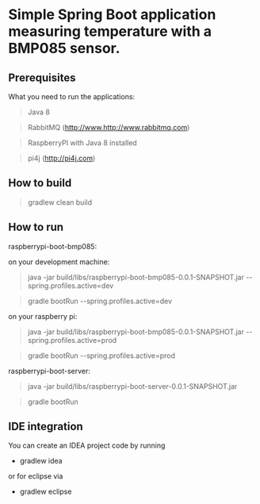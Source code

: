 # Simple Spring Boot application measuring temperature with a BMP085 sensor.

Prerequisites
-------------

What you need to run the applications:

> Java 8

> RabbitMQ (http://www.http://www.rabbitmq.com)

> RaspberryPI with Java 8 installed

> pi4j (http://pi4j.com)

How to build
------------
> gradlew clean build

How to run
----------

raspberrypi-boot-bmp085:

on your development machine:

> java -jar build/libs/raspberrypi-boot-bmp085-0.0.1-SNAPSHOT.jar --spring.profiles.active=dev

> gradle bootRun --spring.profiles.active=dev

on your raspberry pi:

> java -jar build/libs/raspberrypi-boot-bmp085-0.0.1-SNAPSHOT.jar --spring.profiles.active=prod

> gradle bootRun --spring.profiles.active=prod

raspberrypi-boot-server:

> java -jar build/libs/raspberrypi-boot-server-0.0.1-SNAPSHOT.jar

> gradle bootRun

IDE integration
---------------
You can create an IDEA project code by running
- gradlew idea

or for eclipse via
- gradlew eclipse
